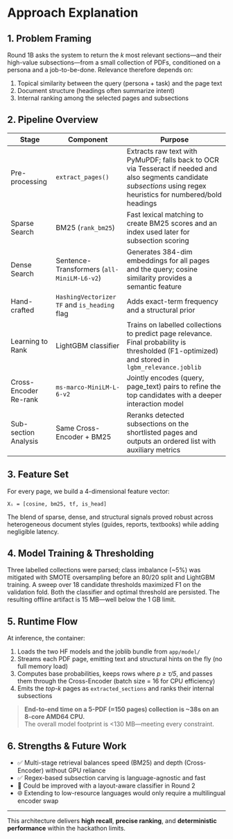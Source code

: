 
# Approach Explanation

## 1. Problem Framing  
Round 1B asks the system to return the *k* most relevant sections—and their high-value subsections—from a small collection of PDFs, conditioned on a persona and a job-to-be-done. Relevance therefore depends on:

1. Topical similarity between the query (persona + task) and the page text  
2. Document structure (headings often summarize intent)  
3. Internal ranking among the selected pages and subsections

## 2. Pipeline Overview

| Stage              | Component                           | Purpose |
|--------------------|-------------------------------------|---------|
| Pre-processing     | `extract_pages()`                   | Extracts raw text with PyMuPDF; falls back to OCR via Tesseract if needed and also segments candidate *subsections* using regex heuristics for numbered/bold headings |
| Sparse Search      | BM25 (`rank_bm25`)                  | Fast lexical matching to create BM25 scores and an index used later for subsection scoring |
| Dense Search       | Sentence-Transformers (`all-MiniLM-L6-v2`) | Generates 384-dim embeddings for all pages and the query; cosine similarity provides a semantic feature |
| Hand-crafted       | `HashingVectorizer TF` and `is_heading` flag | Adds exact-term frequency and a structural prior |
| Learning to Rank   | LightGBM classifier                 | Trains on labelled collections to predict page relevance. Final probability is thresholded (F1-optimized) and stored in `lgbm_relevance.joblib` |
| Cross-Encoder Re-rank | `ms-marco-MiniLM-L-6-v2`         | Jointly encodes (query, page_text) pairs to refine the top candidates with a deeper interaction model |
| Sub-section Analysis | Same Cross-Encoder + BM25         | Reranks detected subsections on the shortlisted pages and outputs an ordered list with auxiliary metrics |

## 3. Feature Set  
For every page, we build a 4-dimensional feature vector:

```
Xᵢ = [cosine, bm25, tf, is_head]
```

The blend of sparse, dense, and structural signals proved robust across heterogeneous document styles (guides, reports, textbooks) while adding negligible latency.

## 4. Model Training & Thresholding  
Three labelled collections were parsed; class imbalance (~5%) was mitigated with SMOTE oversampling before an 80/20 split and LightGBM training. A sweep over 18 candidate thresholds maximized F1 on the validation fold. Both the classifier and optimal threshold are persisted. The resulting offline artifact is 15 MB—well below the 1 GB limit.

## 5. Runtime Flow  
At inference, the container:

1. Loads the two HF models and the joblib bundle from `app/model/`
2. Streams each PDF page, emitting text and structural hints on the fly (no full memory load)
3. Computes base probabilities, keeps rows where *p ≥ τ/5*, and passes them through the Cross-Encoder (batch size = 16 for CPU efficiency)
4. Emits the *top-k* pages as `extracted_sections` and ranks their internal subsections

> **End-to-end time on a 5-PDF (≈150 pages) collection is ~38s on an 8-core AMD64 CPU.**  
> The overall model footprint is <130 MB—meeting every constraint.

## 6. Strengths & Future Work  
- ✅ Multi-stage retrieval balances speed (BM25) and depth (Cross-Encoder) without GPU reliance  
- ✅ Regex-based subsection carving is language-agnostic and fast  
- 🔄 Could be improved with a layout-aware classifier in Round 2  
- 🌐 Extending to low-resource languages would only require a multilingual encoder swap  

---

This architecture delivers **high recall**, **precise ranking**, and **deterministic performance** within the hackathon limits.
